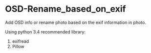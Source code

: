 # OSD-Rename_based_on_exif
Add OSD info or rename photo based on the exif information in photo.

Using python 3.4
recommended library:
1. exifread
2. Pillow
